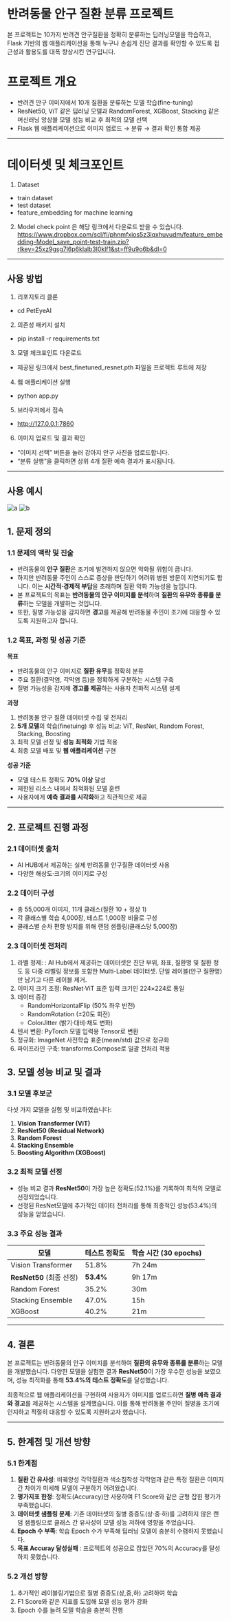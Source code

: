 # **반려동물 안구 질환 분류 프로젝트**
본 프로젝트는 10가지 반려견 안구질환을 정확히 분류하는 딥러닝모델을 학습하고, Flask 기반의 웹 애플리케이션을 통해 누구나 손쉽게 진단 결과를 확인할 수 있도록 접근성과 활용도를 대폭 향상시킨 연구입니다.

# **프로젝트 개요**
- 반려견 안구 이미지에서 10개 질환을 분류하는 모델 학습(fine-tuning)
- ResNet50, ViT 같은 딥러닝 모델과 RandomForest, XGBoost, Stacking 같은 머신러닝 앙상블 모델 성능 비교 후 최적의 모델 선택
- Flask 웹 애플리케이션으로 이미지 업로드 → 분류 → 결과 확인 통합 제공
---

# **데이터셋 및 체크포인트**
1. Dataset
- train dataset
- test dataset
- feature_embedding for machine learning
2. Model check point
은 해당 링크에서 다운로드 받을 수 있습니다.
https://www.dropbox.com/scl/fi/phnmfxios5z3lqxhuvudm/feature_embedding-Model_save_point-test-train.zip?rlkey=25xz9gsg7l6p6klalb3l0klf1&st=ff9u9o6b&dl=0
---

## **사용 방법**

1. 리포지토리 클론
- cd PetEyeAI

2. 의존성 패키지 설치
- pip install -r requirements.txt

3. 모델 체크포인트 다운로드
- 제공된 링크에서 best_finetuned_resnet.pth 파일을 프로젝트 루트에 저장

4. 웹 애플리케이션 실행
- python app.py

5. 브라우저에서 접속
- http://127.0.0.1:7860

6. 이미지 업로드 및 결과 확인
- “이미지 선택” 버튼을 눌러 강아지 안구 사진을 업로드합니다.
- “분류 실행”을 클릭하면 상위 4개 질환 예측 결과가 표시됩니다.
---

## **사용 예시**
![a](https://github.com/user-attachments/assets/30b31640-b2f1-47c6-8b50-31b5be34ee6a)
![b](https://github.com/user-attachments/assets/cb855ceb-011e-44ef-91b9-c0fda9d5aeae)


## **1. 문제 정의**

### **1.1 문제의 맥락 및 진술**  
- 반려동물의 **안구 질환**은 조기에 발견하지 않으면 악화될 위험이 큽니다.
- 하지만 반려동물 주인이 스스로 증상을 판단하기 어려워 병원 방문이 지연되기도 합니다. 이는 **시간적·경제적 부담**을 초래하며 질환 악화 가능성을 높입니다.
- 본 프로젝트의 목표는 **반려동물의 안구 이미지를 분석**하여 **질환의 유무와 종류를 분류**하는 모델을 개발하는 것입니다.
- 또한, 질병 가능성을 감지하면 **경고**를 제공해 반려동물 주인이 조기에 대응할 수 있도록 지원하고자 합니다.

### **1.2 목표, 과정 및 성공 기준**  

**목표**  
- 반려동물의 안구 이미지로 **질환 유무**를 정확히 분류  
- 주요 질환(결막염, 각막염 등)을 정확하게 구분하는 시스템 구축  
- 질병 가능성을 감지해 **경고를 제공**하는 사용자 친화적 시스템 설계  

**과정**  
1. 반려동물 안구 질환 데이터셋 수집 및 전처리  
2. **5개 모델**의 학습(finetuing) 후 성능 비교: ViT, ResNet, Random Forest, Stacking, Boosting  
3. 최적 모델 선정 및 **성능 최적화** 기법 적용  
4. 최종 모델 배포 및 **웹 애플리케이션** 구현  

**성공 기준**  
- 모델 테스트 정확도 **70% 이상** 달성  
- 제한된 리소스 내에서 최적화된 모델 훈련  
- 사용자에게 **예측 결과를 시각화**하고 직관적으로 제공  

---

## **2. 프로젝트 진행 과정**

### **2.1 데이터셋 출처**  
- AI HUB에서 제공하는 실제 반려동물 안구질환 데이터셋 사용
- 다양한 해상도·크기의 이미지로 구성

### **2.2 데이터 구성**  
- 총 55,000개 이미지, 11개 클래스(질환 10 + 정상 1)
- 각 클래스별 학습 4,000장, 테스트 1,000장 비율로 구성
- 클래스별 순차 편향 방지를 위해 랜덤 샘플링(클래스당 5,000장)

### **2.3 데이터셋 전처리**  
1. 라벨 정제: : AI Hub에서 제공하는 데이터셋은 진단 부위, 좌표, 질환명 및 질환 정도 등 다중 라벨링 정보를 포함한 Multi-Label 데이터셋. 단일 레이블(안구 질환명)만 남기고 다른 레이블 제거.
2. 이미지 크기 조정: ResNet·ViT 표준 입력 크기인 224×224로 통일
3. 데이터 증강
   - RandomHorizontalFlip (50% 좌우 반전)
   - RandomRotation (±20도 회전)
   - ColorJitter (밝기·대비·채도 변화)
4. 텐서 변환: PyTorch 모델 입력용 Tensor로 변환
5. 정규화: ImageNet 사전학습 표준(mean/std) 값으로 정규화
6. 파이프라인 구축: transforms.Compose로 일괄 전처리 적용

## **3. 모델 성능 비교 및 결과**

### **3.1 모델 후보군**  
다섯 가지 모델을 실험 및 비교하였습니다:  
1. **Vision Transformer (ViT)**  
2. **ResNet50 (Residual Network)**  
3. **Random Forest**  
4. **Stacking Ensemble**  
5. **Boosting Algorithm (XGBoost)**  

### **3.2 최적 모델 선정**  
- 성능 비교 결과 **ResNet50**이 가장 높은 정확도(52.1%)를 기록하여 최적의 모델로 선정되었습니다.
- 선정된 ResNet모델에 추가적인 데이터 전처리를 통해 최종적인 성능(53.4%)의 성능을 얻었습니다.

### **3.3 주요 성능 결과**  
| **모델**            | **테스트 정확도** | **학습 시간 (30 epochs)** | 
|---------------------|-----------------|-----------------| 
| Vision Transformer  | 51.8%            |  7h 24m        |
| **ResNet50** (최종 선정) | **53.4%**        |  9h 17m   |
| Random Forest       | 35.2%            |  30m           |
| Stacking Ensemble   | 47.0%            |  15h           |
| XGBoost             | 40.2%            |  21m           |

---

## **4. 결론**  
본 프로젝트는 반려동물의 안구 이미지를 분석하여 **질환의 유무와 종류를 분류**하는 모델을 개발했습니다. 다양한 모델을 실험한 결과 **ResNet50**이 가장 우수한 성능을 보였으며, 성능 최적화를 통해 **53.4%의 테스트 정확도**를 달성했습니다.  

최종적으로 웹 애플리케이션을 구현하여 사용자가 이미지를 업로드하면 **질병 예측 결과와 경고**를 제공하는 시스템을 설계했습니다. 이를 통해 반려동물 주인이 질병을 조기에 인지하고 적절히 대응할 수 있도록 지원하고자 했습니다.

---



## **5. 한계점 및 개선 방향**

### **5.1 한계점**  
1. **질환 간 유사성**: 비궤양성 각막질환과 색소침착성 각막염과 같은 특정 질환은 이미지 간 차이가 미세해 모델이 구분하기 어려웠습니다.  
2. **평가지표 한정**: 정확도(Accuracy)만 사용하여 F1 Score와 같은 균형 잡힌 평가가 부족했습니다.  
3. **데이터셋 샘플링 문제**: 기존 데이터셋의 질병 중증도(상·중·하)를 고려하지 않은 랜덤 샘플링으로 클래스 간 유사성이 모델 성능 저하에 영향을 주었습니다.  
4. **Epoch 수 부족**: 학습 Epoch 수가 부족해 딥러닝 모델이 충분히 수렴하지 못했습니다.
5. **목표 Accuray 달성실패** : 프로젝트의 성공으로 잡았던 70%의 Accuracy를 달성하지 못했습니다.

### **5.2 개선 방향**  
1. 추가적인 레이블링기법으로 질병 중증도(상,중,하) 고려하여 학습  
2. F1 Score와 같은 지표를 도입해 모델 성능 평가 강화  
3. Epoch 수를 늘려 모델 학습을 충분히 진행  


